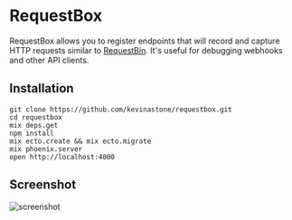 # RequestBox

RequestBox allows you to register endpoints that will record and capture HTTP
requests similar to [RequestBin](http://requestb.in/).  It's useful for
debugging webhooks and other API clients.

## Installation

    git clone https://github.com/kevinastone/requestbox.git
    cd requestbox
    mix deps.get
    npm install
    mix ecto.create && mix ecto.migrate
    mix phoenix.server
    open http://localhost:4000

## Screenshot

![screenshot](https://raw.github.com/kevinastone/requestbox/master/web/static/assets/images/screenshot.png)
